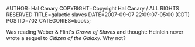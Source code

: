 AUTHOR=Hal Canary
COPYRIGHT=Copyright Hal Canary / ALL RIGHTS RESERVED
TITLE=galactic slaves
DATE=2007-09-07 22:09:07-05:00 (CDT)
POSTID=702
CATEGORIES=books;

Was reading Weber & Flint's _Crown of Slaves_ and thought: Heinlein never wrote a sequel to _Citizen of the Galaxy_. Why not?
